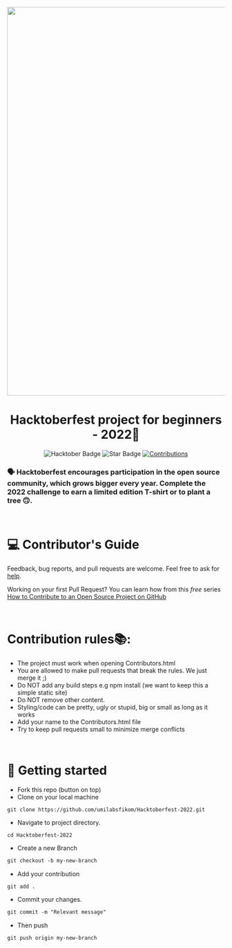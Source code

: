 <p align="center">
    <a href="https://hacktoberfest.digitalocean.com/">
      <img src="https://github.com/umilabsfikom/Hacktoberfest-2022/blob/main/Asset/HacktoberBanner.png" width=900px>
    </a>
</p>

<h1 align="center"> Hacktoberfest project for beginners - 2022🎁</h1>

<div align="center">
<img src="https://img.shields.io/badge/hacktoberfest-2022-blueviolet" alt="Hacktober Badge"/>
 <img src="https://img.shields.io/static/v1?label=%F0%9F%8C%9F&message=If%20Useful&style=style=flat&color=BC4E99" alt="Star Badge"/>
 <a href="https://github.com/keshavsingh4522" ><img src="https://img.shields.io/badge/Contributions-welcome-violet.svg?style=flat&logo=git" alt="Contributions" /></a>
</div>

### 🗣 Hacktoberfest encourages participation in the open source community, which grows bigger every year. Complete the 2022 challenge to earn a limited edition T-shirt or to plant a tree 🙃.

<br>

# 💻 Contributor's Guide
Feedback, bug reports, and pull requests are welcome. Feel free to ask for [help](https://github.com/umilabsfikom/Hacktoberfest-2022/issues).

Working on your first Pull Request? You can learn how from this _free_ series [How to Contribute to an Open Source Project on GitHub](https://github.com/firstcontributions/first-contributions)

<br>

# Contribution rules📚:

- The project must work when opening Contributors.html
- You are allowed to make pull requests that break the rules. We just merge it ;)
- Do NOT add any build steps e.g npm install (we want to keep this a simple static site)
- Do NOT remove other content.
- Styling/code can be pretty, ugly or stupid, big or small as long as it works
- Add your name to the Contributors.html file
- Try to keep pull requests small to minimize merge conflicts

<br>

# 💪 Getting started

- Fork this repo (button on top)
- Clone on your local machine

```
git clone https://github.com/umilabsfikom/Hacktoberfest-2022.git
```
- Navigate to project directory.
```
cd Hacktoberfest-2022
```

- Create a new Branch

```markdown
git checkout -b my-new-branch
```
- Add your contribution
```
git add .
```
- Commit your changes.

```markdown
git commit -m "Relevant message"
```
- Then push 
```
git push origin my-new-branch
```
